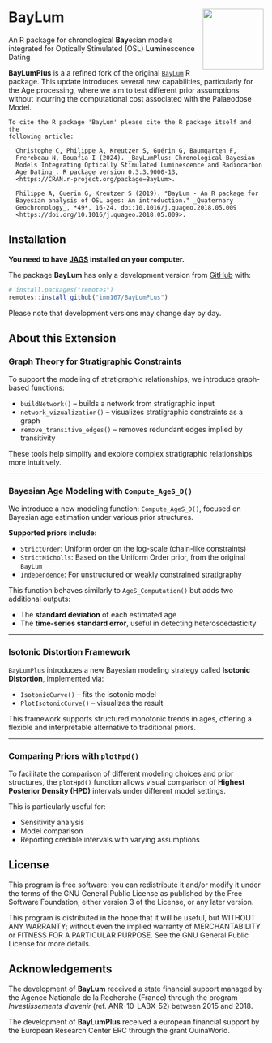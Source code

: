 




<!-- README.md was auto-generated by README.Rmd. Please DO NOT edit by hand!-->

# BayLum <img width=120px src="man/figures/logo_BayLum.png" align="right" />

An R package for chronological **Bay**esian models integrated for
Optically Stimulated (OSL) **Lum**inescence Dating

**BayLumPlus** is a a refined fork of the original
[`BayLum`](https://crp2a.github.io/BayLum/) R package. This update
introduces several new capabilities, particularly for the Age
processing, where we aim to test different prior assumptions without
incurring the computational cost associated with the Palaeodose Model.

    To cite the R package 'BayLum' please cite the R package itself and the
    following article:

      Christophe C, Philippe A, Kreutzer S, Guérin G, Baumgarten F,
      Frerebeau N, Bouafia I (2024). _BayLumPlus: Chronological Bayesian
      Models Integrating Optically Stimulated Luminescence and Radiocarbon
      Age Dating_. R package version 0.3.3.9000-13,
      <https://CRAN.r-project.org/package=BayLum>.

      Philippe A, Guerin G, Kreutzer S (2019). "BayLum - An R package for
      Bayesian analysis of OSL ages: An introduction." _Quaternary
      Geochronology_, *49*, 16-24. doi:10.1016/j.quageo.2018.05.009
      <https://doi.org/10.1016/j.quageo.2018.05.009>.

## Installation

**You need to have [JAGS](https://mcmc-jags.sourceforge.io) installed on
your computer.**

The package **BayLum** has only a development version from
[GitHub](https://github.com/) with:

``` r
# install.packages("remotes")
remotes::install_github("imn167/BayLumPLus")
```

Please note that development versions may change day by day.

## About this Extension

### Graph Theory for Stratigraphic Constraints

To support the modeling of stratigraphic relationships, we introduce
graph-based functions:

- `buildNetwork()` – builds a network from stratigraphic input  
- `network_vizualization()` – visualizes stratigraphic constraints as a
  graph  
- `remove_transitive_edges()` – removes redundant edges implied by
  transitivity

These tools help simplify and explore complex stratigraphic
relationships more intuitively.

------------------------------------------------------------------------

### Bayesian Age Modeling with `Compute_AgeS_D()`

We introduce a new modeling function: `Compute_AgeS_D()`, focused on
Bayesian age estimation under various prior structures.

**Supported priors include:**

- `StrictOrder`: Uniform order on the log-scale (chain-like
  constraints)  
- `StrictNicholls`: Based on the Uniform Order prior, from the original
  `BayLum`  
- `Independence`: For unstructured or weakly constrained stratigraphy

This function behaves similarly to `AgeS_Computation()` but adds two
additional outputs:

- The **standard deviation** of each estimated age  
- The **time-series standard error**, useful in detecting
  heteroscedasticity

------------------------------------------------------------------------

### Isotonic Distortion Framework

`BayLumPlus` introduces a new Bayesian modeling strategy called
**Isotonic Distortion**, implemented via:

- `IsotonicCurve()` – fits the isotonic model  
- `PlotIsotonicCurve()` – visualizes the result

This framework supports structured monotonic trends in ages, offering a
flexible and interpretable alternative to traditional priors.

------------------------------------------------------------------------

### Comparing Priors with `plotHpd()`

To facilitate the comparison of different modeling choices and prior
structures, the `plotHpd()` function allows visual comparison of
**Highest Posterior Density (HPD)** intervals under different model
settings.

This is particularly useful for:

- Sensitivity analysis  
- Model comparison  
- Reporting credible intervals with varying assumptions

## License

This program is free software: you can redistribute it and/or modify it
under the terms of the GNU General Public License as published by the
Free Software Foundation, either version 3 of the License, or any later
version.

This program is distributed in the hope that it will be useful, but
WITHOUT ANY WARRANTY; without even the implied warranty of
MERCHANTABILITY or FITNESS FOR A PARTICULAR PURPOSE. See the GNU General
Public License for more details.

## Acknowledgements

The development of **BayLum** received a state financial support managed
by the Agence Nationale de la Recherche (France) through the program
*Investissements d’avenir* (ref. ANR-10-LABX-52) between 2015 and 2018.

The development of **BayLumPlus** received a european financial support
by the European Research Center ERC through the grant QuinaWorld.
